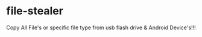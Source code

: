 # file-stealer
Copy All File's or specific file type from usb flash drive &amp; Android Device's!!!
